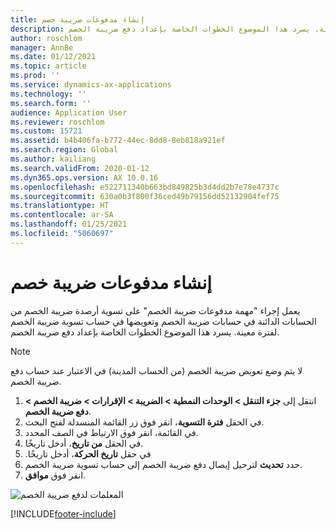 ```yaml
---
title: إنشاء مدفوعات ضريبة خصم
description: يعمل إجراء "مهمة مدفوعات ضريبة الخصم" على تسوية أرصدة ضريبة الخصم من الحسابات الدائنة في حسابات ضريبة الخصم وتعويضها في حساب تسوية ضريبة الخصم لفترة معينة. يسرد هذا الموضوع الخطوات الخاصة بإعداد دفع ضريبة الخصم.
author: roschlom
manager: AnnBe
ms.date: 01/12/2021
ms.topic: article
ms.prod: ''
ms.service: dynamics-ax-applications
ms.technology: ''
ms.search.form: ''
audience: Application User
ms.reviewer: roschlom
ms.custom: 15721
ms.assetid: b4b406fa-b772-44ec-8dd8-8eb818a921ef
ms.search.region: Global
ms.author: kailiang
ms.search.validFrom: 2020-01-12
ms.dyn365.ops.version: AX 10.0.16
ms.openlocfilehash: e522711340b663bd849825b3d4dd2b7e78e4737c
ms.sourcegitcommit: 630a0b3f800f36ced49b79156dd52132904fef75
ms.translationtype: HT
ms.contentlocale: ar-SA
ms.lasthandoff: 01/25/2021
ms.locfileid: "5060697"
---
```

# <a name="create-a-withholding-tax-payment"></a>إنشاء مدفوعات ضريبة خصم

يعمل إجراء "مهمة مدفوعات ضريبة الخصم" على تسوية أرصدة ضريبة الخصم من الحسابات الدائنة في حسابات ضريبة الخصم وتعويضها في حساب تسوية ضريبة الخصم لفترة معينة. يسرد هذا الموضوع الخطوات الخاصة بإعداد دفع ضريبة الخصم.

> [!NOTE] 
> لا يتم وضع تعويض ضريبة الخصم (من الحساب المدينة) في الاعتبار عند حساب دفع ضريبة الخصم.

1. انتقل إلى **جزء التنقل > الوحدات النمطية > الضريبة > الإقرارات > ضريبة الخصم > دفع ضريبة الخصم**.
2. في الحقل **فترة التسوية**، انقر فوق زر القائمة المنسدلة لفتح البحث.
3. في القائمة، انقر فوق الارتباط في الصف المحدد.
4. في الحقل **من تاريخ**، أدخل تاريخًا.
5. في حقل **‏‫تاريخ الحركة**، أدخل تاريخًا.
6. حدد **تحديث** لترحيل إيصال دفع ضريبة الخصم إلى حساب تسوية ضريبة الخصم.
7. انقر فوق **موافق**.

![المعلمات لدفع ضريبة الخصم](media/withholding-tax-payment.png)


[!INCLUDE[footer-include](../../includes/footer-banner.md)]